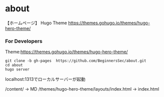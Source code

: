 # about
【ホームページ】
Hugo Theme https://themes.gohugo.io/themes/hugo-hero-theme/

### For Developers
Theme:https://themes.gohugo.io/themes/hugo-hero-theme/
```
git clone -b gh-pages  https://github.com/BeginnersSec/about.git
cd about
hugo server
```
localhost:1313でローカルサーバーが起動

/content/ -> MD
/themes/hugo-hero-theme/layouts/index.html -> index.html
